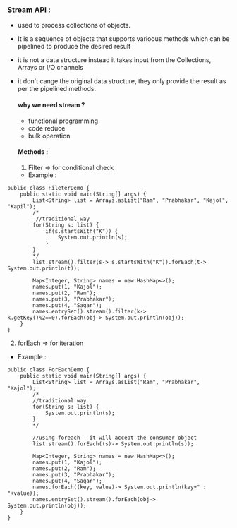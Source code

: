 ### Stream API :
- used to process collections of objects.
- It is a sequence of objects that supports varioous methods which can be pipelined to produce the desired result
- it is not a data structure instead it takes input from the Collections, Arrays or I/O channels
- it don't cange the original data structure, they only provide the result as per the pipelined methods.

  #### why we need stream ?
  - functional programming
  - code reduce
  - bulk operation

  #### Methods :
  
  1. Filter => for conditional check
  - Example :
```
public class FileterDemo {
	public static void main(String[] args) {
		List<String> list = Arrays.asList("Ram", "Prabhakar", "Kajol", "Kapil");
		/*
		 //traditional way
		for(String s: list) {
			if(s.startsWith("K")) {
				System.out.println(s);
			}
		}
		*/
		list.stream().filter(s-> s.startsWith("K")).forEach(t-> System.out.println(t));
		
		Map<Integer, String> names = new HashMap<>();
		names.put(1, "Kajol");
		names.put(2, "Ram");
		names.put(3, "Prabhakar");
		names.put(4, "Sagar");
		names.entrySet().stream().filter(k-> k.getKey()%2==0).forEach(obj-> System.out.println(obj));		
	}
}

```


  2. forEach => for iteration
  - Example :
```
public class ForEachDemo {
	public static void main(String[] args) {
		List<String> list = Arrays.asList("Ram", "Prabhakar", "Kajol");
		/*
		//traditional way
		for(String s: list) {
			System.out.println(s);
		}
		*/
		
		//using foreach - it will accept the consumer object
		list.stream().forEach((s)-> System.out.println(s));
		
		Map<Integer, String> names = new HashMap<>();
		names.put(1, "Kajol");
		names.put(2, "Ram");
		names.put(3, "Prabhakar");
		names.put(4, "Sagar");
		names.forEach((key, value)-> System.out.println(key+" : "+value));
		names.entrySet().stream().forEach(obj-> System.out.println(obj));
	}
}
```
